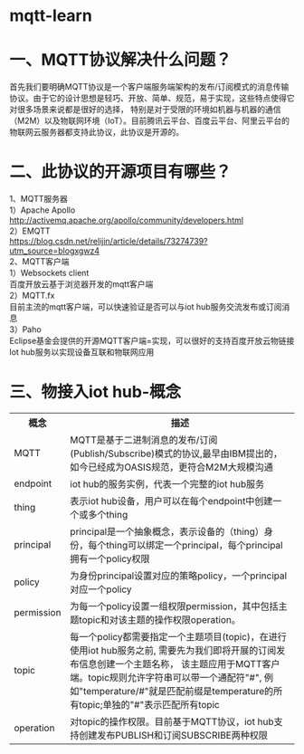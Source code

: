 # mqtt-learn
# 一、MQTT协议解决什么问题？  
首先我们要明确MQTT协议是一个客户端服务端架构的发布/订阅模式的消息传输协议。由于它的设计思想是轻巧、开放、简单、规范，易于实现，这些特点使得它对很多场景来说都是很好的选择，
特别是对于受限的环境如机器与机器的通信（M2M）以及物联网环境（IoT）。目前腾讯云平台、百度云平台、阿里云平台的物联网云服务器都支持此协议，此协议是开源的。  
# 二、此协议的开源项目有哪些？  
1、MQTT服务器    
1）Apache Apollo  
http://activemq.apache.org/apollo/community/developers.html  
2）EMQTT  
https://blog.csdn.net/relijin/article/details/73274739?utm_source=blogxgwz4  
2、MQTT客户端   
1）Websockets client  
百度开放云基于浏览器开发的mqtt客户端  
2）MQTT.fx  
目前主流的mqtt客户端，可以快速验证是否可以与iot hub服务交流发布或订阅消息  
3）Paho  
Eclipse基金会提供的开源MQTT客户端=实现，可以很好的支持百度开放云物链接lot hub服务以实现设备互联和物联网应用
# 三、物接入iot hub-概念  
<table>
  <tr>
   <th>概念</th><th>描述</th>
  </tr>
  <tr>
    <td>MQTT</td><td>MQTT是基于二进制消息的发布/订阅(Publish/Subscribe)模式的协议,最早由IBM提出的，如今已经成为OASIS规范，更符合M2M大规模沟通
  </tr>
  <tr>
    <td>endpoint</td>
    <td>iot hub的服务实例，代表一个完整的iot hub服务</td>
  </tr>
  <tr>
    <td>thing</td>
    <td>表示iot hub设备，用户可以在每个endpoint中创建一个或多个thing</td>
  </tr>
  <tr>
    <td>principal</td>
    <td>principal是一个抽象概念，表示设备的（thing）身份，每个thing可以绑定一个principal，每个principal拥有一个policy权限</td>
  </tr>
  <tr>
    <td>policy</td>
    <td>为身份principal设置对应的策略policy，一个principal对应一个policy</td>
  </tr>
  <tr>
    <td>permission</td>
    <td>为每一个policy设置一组权限permission，其中包括主题topic和对该主题的操作权限operation。</td>
  </tr>
  <tr>
    <td>topic</td>
    <td>
    每一个policy都需要指定一个主题项目(topic)，在进行使用iot hub服务之前,
    需要先为我们即将开展的订阅发布信息创建一个主题名称，
    该主题应用于MQTT客户端。topic规则允许字符串可以带一个通配符"#",
    例如"temperature/#"就是匹配前缀是temperature的所有topic;单独的"#"表示匹配所有topic
    </td>
  </tr>
  <tr>
    <td>operation</td>
    <td>
    对topic的操作权限。目前基于MQTT协议，iot hub支持创建发布PUBLISH和订阅SUBSCRIBE两种权限
    </td>
  </tr>
</table>
